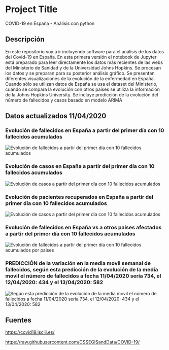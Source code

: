 # Project Title

COVID-19 en España - Análisis con python

## Descripción

En este repositorio voy a ir incluyendo software para el análisis de los datos del Covid-19 en España. En esta primera versión el notebook de Jupyter está preparado para leer directamente los datos más recientes de las webs del Ministerio de Sanidad y de la Universidad Johns Hopkins. Se procesan los datos y se preparan para su posterior análisis gráfico. Se presentan diferentes visualizaciones de la evolución de la enfermedad en España. Cuando sólo se utilizan datos de España se usa el dataset del Ministerio, cuando se compara la evolución con otros países se utiliza la información de la Johns Hopkins University. Se incluye predicción de la evolución del número de fallecidos y casos basado en modelo ARIMA

## Datos actualizados 11/04/2020


### Evolución de fallecidos en España a partir del primer día con 10 fallecidos acumulados
![Evolución de fallecidos a partir del primer día con 10 fallecidos acumulados](https://user-images.githubusercontent.com/62479222/79043216-42bfd800-7bfe-11ea-8ccd-ab69745a1c91.png)


### Evolución de casos en España a partir del primer día con 10 fallecidos acumulados

![Evolución de casos a partir del primer día con 10 fallecidos acumulados](https://user-images.githubusercontent.com/62479222/79043221-4ce1d680-7bfe-11ea-8f16-b8ae0628c88a.png)


### Evolución de pacientes recuperados en España a partir del primer día con 10 fallecidos acumulados

![Evolución de casos a partir del primer día con 10 fallecidos acumulados](https://user-images.githubusercontent.com/62479222/79043226-566b3e80-7bfe-11ea-8d82-ff9764282fc7.png)


### Evolución de fallecidos en España vs a otros paises afectados a partir del primer día con 10 fallecidos acumulados

![Evolución de fallecidos a partir del primer día con 10 fallecidos acumulados por paises](https://user-images.githubusercontent.com/62479222/79043229-608d3d00-7bfe-11ea-801d-085442a49e68.png)

### PREDICCIÓN de la variación en la media movil semanal de fallecidos, según esta predicción de la evolución de la media movil el número de fallecidos a fecha 11/04/2020 sería 734, el 12/04/2020: 434 y el 13/04/2020: 582
![Según esta predicción de la evolución de la media movil el número de fallecidos a fecha 11/04/2020 sería 734, el 12/04/2020: 434 y el 13/04/2020: 582](https://user-images.githubusercontent.com/62479222/79043285-903c4500-7bfe-11ea-914f-0bc05c947a45.png)



## Fuentes

https://covid19.isciii.es/

https://raw.githubusercontent.com/CSSEGISandData/COVID-19/
